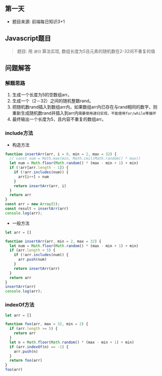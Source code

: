 ## 第一天

* 题目来源: 前端每日知识3+1

## Javascript题目

> 题目: 用 `递归` 算法实现, 数组长度为5且元素的随机数在2-32间不重复的值

## 问题解答

### 解题思路

1. 生成一个长度为5的空数组arr。
2. 生成一个（2－32）之间的随机整数rand。
3. 把随机数rand插入到数组arr内，如果数组arr内已存在与rand相同的数字，则重新生成随机数rand并插入到arr内`需要使用递归实现，不能使用for/while等循环`
4. 最终输出一个长度为5，且内容不重复的数组arr。

### include方法

* 构造方法

```js
function insertArr(arr, i = 0, min = 2, max = 32) {
  // const num = Math.max(min, Math.ceil(Math.random() * max))
  let num = Math.floor(Math.random() * (max - min + 1) + min)
  if (!arr[arr.length - 1]) {
    if (!arr.includes(num)) {
      arr[i++] = num
    }
    return insertArr(arr, i)
  }
  return arr
}
const arr = new Array(5);
const result = insertArr(arr)
console.log(arr);
```

* 一般方法

```js
let arr = []

function insertArr(arr, min = 2, max = 32) {
  let num = Math.floor(Math.random() * (max - min + 1) + min)
  if (arr.length < 5) {
    if (!arr.includes(num)) {
      arr.push(num)
    }
    return insertArr(arr)
  }
  return arr
}
insertArr(arr)
console.log(arr);
```

### indexOf方法

```js
let arr = []

function foo(arr, max = 32, min = 2) {
  if (arr.length >= 5) {
    return arr
  }
  let n = Math.floor(Math.random() * (max - min + 1) + min)
  if (arr.indexOf(n) == -1) {
    arr.push(n)
  }
  return foo(arr)
}
foo(arr)
```
